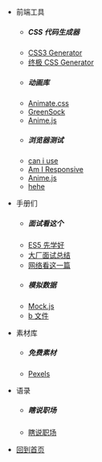 - 前端工具

  - ##### CSS 代码生成器
  - [CSS3 Generator](http://css3generator.com/)
  - [终极 CSS Generator](https://webcode.tools/css-generator)
  - ##### 动画库
  - [Animate.css](https://animate.style/)
  - [GreenSock](https://greensock.com/)
  - [Anime.js](https://animejs.com/)
  - ##### 浏览器测试
  - [can i use](https://caniuse.com/)
  - [Am I Responsive](http://ami.responsivedesign.is/)
  - [Anime.js](http://ami.responsivedesign.is/)
  - [hehe](hehe.md)

* 手册们

  - ##### 面试看这个
  - [ES5 先学好](https://juejin.im/post/5d8acce86fb9a04dfa0956d0)
  - [大厂面试总结](https://juejin.im/post/5c64d15d6fb9a049d37f9c20#heading-53)
  - [网络看这一篇](https://juejin.im/post/5e51febde51d4526c932b390)
  - ##### 模拟数据
  - [Mock.js](Mockjs.md)
  - [b 文件](bar/b)

* 素材库

  - ##### 免费素材
  - [Pexels](https://www.pexels.com/zh-cn/)

* 语录

  - ##### 瞎说职场
  - [瞎说职场](job.md)

* [回到首页](README.md)
